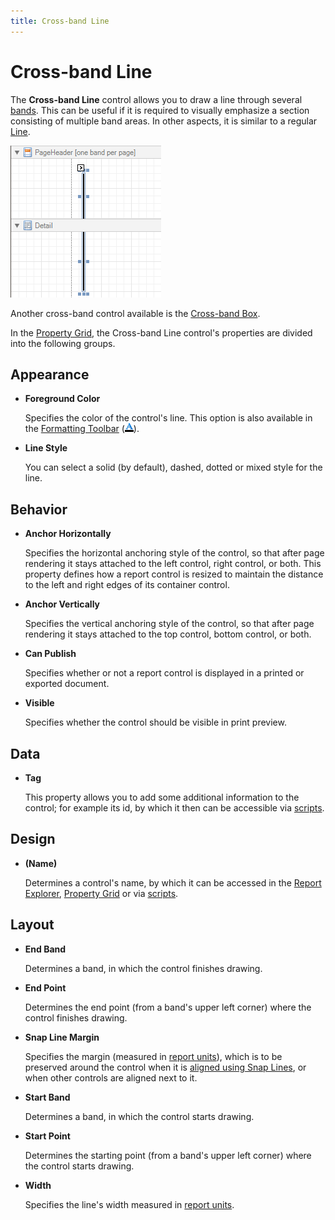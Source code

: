 ```yaml
---
title: Cross-band Line
---
```

# Cross-band Line
The **Cross-band Line** control allows you to draw a line through several [bands](../report-bands.md). This can be useful if it is required to visually emphasize a section consisting of multiple band areas. In other aspects, it is similar to a regular [Line](line.md).

![RD_Controls_CrossBandLine](../../../../../images/img8312.png)

Another cross-band control available is the [Cross-band Box](cross-band-box.md).

In the [Property Grid](../report-designer-ui/property-grid.md), the Cross-band Line control's properties are divided into the following groups.

## Appearance
* **Foreground Color**
	
	Specifies the color of the control's line. This option is also available in the [Formatting Toolbar](../report-designer-ui/formatting-toolbar.md) (![RD_Toolbars_Format_Color](../../../../../images/img8440.png)).
* **Line Style**
	
	You can select a solid (by default), dashed, dotted or mixed style for the line.

## Behavior
* **Anchor Horizontally**
	
	Specifies the horizontal anchoring style of the control, so that after page rendering it stays attached to the left control, right control, or both. This property defines how a report control is resized to maintain the distance to the left and right edges of its container control.
* **Anchor Vertically**
	
	Specifies the vertical anchoring style of the control, so that after page rendering it stays attached to the top control, bottom control, or both.
* **Can Publish**
	
	Specifies whether or not a report control is displayed in a printed or exported document.
* **Visible**
	
	Specifies whether the control should be visible in print preview.

## Data
* **Tag**
	
	This property allows you to add some additional information to the control; for example its id, by which it then can be accessible via [scripts](../../create-reports/miscellaneous/handle-events-via-scripts.md).

## Design
* **(Name)**
	
	Determines a control's name, by which it can be accessed in the [Report Explorer](../report-designer-ui/report-explorer.md), [Property Grid](../report-designer-ui/property-grid.md) or via [scripts](../../create-reports/miscellaneous/handle-events-via-scripts.md).

## Layout
* **End Band**
	
	Determines a band, in which the control finishes drawing.
* **End Point**
	
	Determines the end point (from a band's upper left corner) where the control finishes drawing.
* **Snap Line Margin**
	
	Specifies the margin (measured in [report units](../../create-reports/basic-operations/change-measurement-units-of-a-report.md)), which is to be preserved around the control when it is [aligned using Snap Lines](../../create-reports/basic-operations/controls-positioning.md), or when other controls are aligned next to it.
* **Start Band**
	
	Determines a band, in which the control starts drawing.
* **Start Point**
	
	Determines the starting point (from a band's upper left corner) where the control starts drawing.
* **Width**
	
	Specifies the line's width measured in [report units](../../create-reports/basic-operations/change-measurement-units-of-a-report.md).